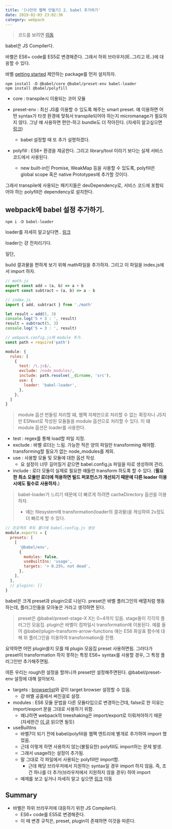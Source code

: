 ```yaml
---
title: '[나만의 웹팩 만들기] 2. babel 추가하기'
date: 2019-02-03 23:02:30
category: webpack
---
```


> 코드를 보려면 [이동](https://github.com/hoilzz/create-react-packzz/tree/2-add-babel)

babel은 JS Compiler다.

바벨은 ES6+ code를 ES5로 변경해준다. 그래서 하위 브라우저(IE..그리고 IE..)에 대응할 수 있다.

바벨 [getting started](https://babeljs.io/docs/en/usage) 제안하는 package를 먼저 설치하자.

```
npm install -D @babel/core @babel/preset-env babel-loader
npm install @babel/polyfill
```

- core : transpile시 이용되는 코어 모듈
- preset-env : 최신 JS를 이용할 수 있도록 해주는 smart preset. 얘 이용하면 어떤 syntax가 타겟 환경에 맞춰서 transpile되어야 하는지 micromanage가 필요하지 않다. 그냥 얘 사용하면 편안-하고 bundle도 더 작아진다. (자세히 알고싶으면 [링크](https://babeljs.io/docs/en/babel-preset-env))

  - babel 설정할 때 또 추가 설명하겠다.

- polyfill : ES6+ 환경을 제공한다. 그리고 library/tool 이라기 보다는 실제 서비스코드에서 사용된다.
  - new built-in인 Promise, WeakMap 등을 사용할 수 있도록, polyfill은 global scope 혹은 native Prototypes에 추가할 것이다.

그래서 transpile에 사용되는 패키지들은 devDependency로, 서비스 코드에 포함되어야 하는 polyfill은 dependency로 설치한다.

## webpack에 babel 설정 추가하기.

```
npm i -D babel-loader
```

loader를 자세히 알고싶다면.. [링크](https://github.com/hoilzz/TIL/blob/master/FrontEnd/webpack/%EA%B3%B5%ED%99%88%EB%B2%88%EC%97%AD/loader.md)

loader는 걍 전처리기다.

일단,

build 결과물을 편하게 보기 위해 math파일을 추가하자.
그리고 이 파일을 index.js에서 import 하자.

```js
// math.js
export const add = (a, b) => a + b
export const subtract = (a, b) => a - b

// index.js
import { add, subtract } from './math'

let result = add(5, 3)
console.log('5 + 3 : ', result)
result = subtract(5, 3)
console.log('5 = 3 : ', result)
```

```js
// webpack.config.js에 module 추가.
const path = require('path')

module: {
  rules: [
    {
      test: /\.js$/,
      exclude: /node_modules/,
      include: path.resolve(__dirname, 'src'),
      use: {
        loader: 'babel-loader',
      },
    },
  ]
}
```

> module 옵션
> 번들링 처리할 떄, 웹팩 자체만으로 처리할 수 없는 확장자나 JS지만 ESNext로 작성된 모듈들을 module 옵션으로 처리할 수 있다. 이 떄 module 옵션은 loader를 사용한다.

- test : regex를 통해 load할 파일 지정.
- exclude : 바벨 로더는 느림. 가능한 적은 양의 파일만 transforming 해야함. transforming할 필요가 없는 node_modules를 제외.
- use : 사용할 모듈 및 모듈에 대한 옵션 작성.
  - 요 설정이 너무 길어질거 같으면 babel.config.js 파일을 따로 생성하여 관리.
- include : 로더 모듈이 실제로 필요한 얘들만 transform 하도록 할 수 있다. (**필요한 최소 모듈만 로더에 적용하면 빌드 퍼포먼스가 개선되기 때문에 다른 loader 이용시에도 필수로 사용하자.**)

> babel-loader가 느리기 때문에 더 빠르게 하려면
> cacheDirectory 옵션을 이용하자.
>
> - 얘는 filesystem에 transformation(loader의 결과물)을 캐싱하여 2x정도 더 빠르게 할 수 있다.

```js
// 프로젝트 루트 폴더에 babel.config.js 생성
module.exports = {
  presets: [
    [
      '@babel/env',
      {
        modules: false,
        useBuiltIns: 'usage',
        targets: '> 0.25%, not dead',
      },
    ],
  ],
  // plugins: []
}
```

babel은 크게 preset과 plugin으로 나뉜다.
preset은 바벨 플러그인의 배열처럼 행동하는데, 플러그인들을 모아놓은 거라고 생각하면 된다.

> preset은 @babel/preset-stage-X X는 0~4까지 있음. stage들이 각각의 플러그인 모음집.
> plugin은 바벨이 컴파일시 transformation에 이용된다.
> 예를 들어 @babel/plugin-transform-arrow-functions 얘는 ES6 화살표 함수에 대해 위 플러그인을 이용하여 transformation을 진행.

요약하면 어떤 plugin쓸지 모를 때 plugin 모음집 preset 사용하면됨. 그러다가 preset이 transformation 하지 못하는 특정 ES6+ syntax를 사용할 경우, 그 특정 플러그인만 추가해주면됨.

여튼 우리는 rough한 설정을 할꺼니까 preset만 설정해주면된다.
@babel/preset-env 설정에 대해 알아보자.

- targets : [browserlist](https://github.com/browserslist/browserslist)와 같이 target browser 설정할 수 있음.
  - 걍 바벨 공홈에서 써진걸로 설정.
- modules : ES6 모듈 문법을 다른 모듈타입으로 변경하는건데, false로 한 이유는 import/export 문을 그대로 사용하기 위함.
  - 왜냐하면 webpack의 treeshaking은 import/export로 이뤄져야하기 때문(자세한건 [이 글](https://medium.com/naver-fe-platform/webpack%EC%97%90%EC%84%9C-tree-shaking-%EC%A0%81%EC%9A%A9%ED%95%98%EA%B8%B0-1748e0e0c365) 읽으면 될듯)
- useBuiltIns
  - 바벨7이 되기 전에 babel/polyfill을 웹팩 엔트리에 별개로 추가하여 import 했었음.
  - 근데 이렇게 하면 사용하지 않는(불필요한) polyfill도 import하는 문제 발생.
  - 그래서 usage라는 설정이 추가됨.
  - 말 그대로 각 파일에서 사용되는 polyfill만 import함.
    - 근데 해당 브라우저에서 지원하는 syntax일 경우 import 하지 않음. 즉, 조건 하나를 더 추가(브라우저에서 지원하지 않을 경우) 하여 import
  - 예제를 보고 싶거나 자세히 알고 싶으면 [링크](https://babeljs.io/docs/en/babel-preset-env#usebuiltins) 이동

## Summary

- 바벨은 하위 브라우저에 대응하기 위한 JS Compiler다.
  - ES6+ code를 ES5로 변경해준다.
  - 이 때 변경 규칙은, preset, plugin이 존재하면 이것을 따른다.
